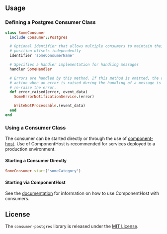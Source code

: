 ## Usage

### Defining a Postgres Consumer Class

```ruby
class SomeConsumer
  include Consumer::Postgres

  # Optional identifier that allows multiple consumers to maintain their
  # position offsets independently
  identifier 'someConsumerName'

  # Specifies a handler implementation for handling messages
  handler SomeHandler

  # Errors are handled by this method. If this method is omitted, the default
  # action when an error is raised during the handling of a message is to
  # re-raise the error.
  def error_raised(error, event_data)
    SomeErrorNotificationService.(error)

    WriteNotProcessable.(event_data)
  end
end
```

### Using a Consumer Class

The consumer can be started directly or through the use of [component-host](https://github.com/eventide-project/component-host). Use of ComponentHost is recommended for services deployed to a production environment.

#### Starting a Consumer Directly

```ruby
SomeConsumer.start("someCategory")
```

#### Starting via ComponentHost

See the [documentation](https://github.com/eventide-project/component-host) for information on how to use ComponentHost with consumers.

## License

The `consumer-postgres` library is released under the [MIT License](https://github.com/eventide-project/consumer-postgres/blob/master/MIT-License.txt).
